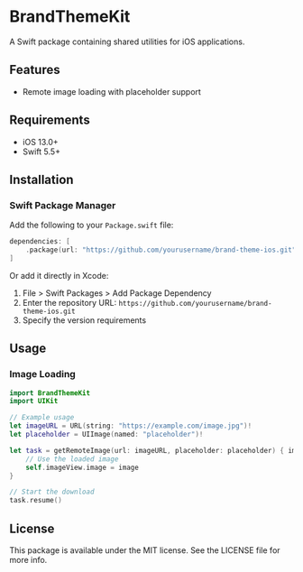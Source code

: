 # BrandThemeKit

A Swift package containing shared utilities for iOS applications.

## Features

- Remote image loading with placeholder support

## Requirements

- iOS 13.0+
- Swift 5.5+

## Installation

### Swift Package Manager

Add the following to your `Package.swift` file:

```swift
dependencies: [
    .package(url: "https://github.com/yourusername/brand-theme-ios.git", from: "1.0.0")
]
```

Or add it directly in Xcode:
1. File > Swift Packages > Add Package Dependency
2. Enter the repository URL: `https://github.com/yourusername/brand-theme-ios.git`
3. Specify the version requirements

## Usage

### Image Loading

```swift
import BrandThemeKit
import UIKit

// Example usage
let imageURL = URL(string: "https://example.com/image.jpg")!
let placeholder = UIImage(named: "placeholder")!

let task = getRemoteImage(url: imageURL, placeholder: placeholder) { image in
    // Use the loaded image
    self.imageView.image = image
}

// Start the download
task.resume()
```

## License

This package is available under the MIT license. See the LICENSE file for more info. 